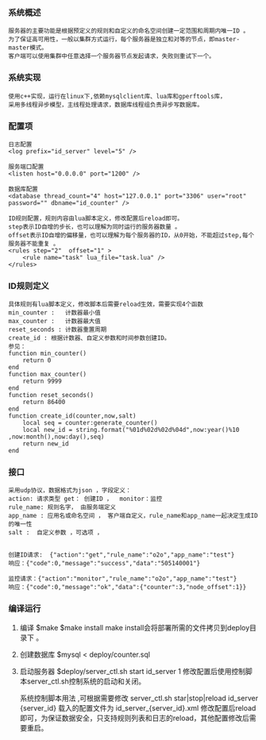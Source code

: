
### 系统概述 
    服务器的主要功能是根据预定义的规则和自定义的命名空间创建一定范围和周期内唯一ID 。 
    为了保证高可用性，一般以集群方式运行，每个服务器是独立和对等的节点，即master-master模式。
    客户端可以使用集群中任意选择一个服务器节点发起请求，失败则重试下一个。

### 系统实现 
    使用c++实现，运行在linux下,依赖mysqlclient库、lua库和gperftools库，
    采用多线程异步模型，主线程处理请求，数据库线程组负责异步写数据库。
   

### 配置项 
    日志配置 
    <log prefix="id_server" level="5" />

    服务端口配置
    <listen host="0.0.0.0" port="1200" />

    数据库配置
    <database thread_count="4" host="127.0.0.1" port="3306" user="root" password="" dbname="id_counter" /> 

    ID规则配置，规则内容由lua脚本定义，修改配置后reload即可。 
    step表示ID自增的步长，也可以理解为同时运行的服务器数量 。 
    offset表示ID自增的偏移量，也可以理解为每个服务器的ID，从0开始，不能超过step,每个服务器不能重复 。
    <rules step="2"  offset="1" >
        <rule name="task" lua_file="task.lua" />
    </rules>

### ID规则定义 
    具体规则有lua脚本定义，修改脚本后需要reload生效，需要实现4个函数
    min_counter :   计数器最小值
    max_counter :   计数器最大值
    reset_seconds : 计数器重置周期
    create_id : 根据计数器、自定义参数和时间参数创建ID。
    参见：
    function min_counter()
        return 0
    end
    function max_counter()
        return 9999
    end
    function reset_seconds()
        return 86400
    end
    function create_id(counter,now,salt)
        local seq = counter:generate_counter()
        local new_id = string.format("%01d%02d%02d%04d",now:year()%10 ,now:month(),now:day(),seq)
        return new_id
    end

### 接口 
    采用udp协议，数据格式为json ，字段定义：
    action: 请求类型 get： 创建ID ，  monitor：监控
    rule_name: 规则名字， 由服务端定义
    app_name : 应用名或命名空间 ， 客户端自定义，rule_name和app_name一起决定生成ID的唯一性
    salt :  自定义参数 ，可选项 ， 
  
  
    创建ID请求:  {"action":"get","rule_name":"o2o","app_name":"test"}  
    响应：{"code":0,"message":"success","data":"505140001"}
    
    监控请求：{"action":"monitor","rule_name":"o2o","app_name":"test"}   
    响应：{"code":0,"message":"ok","data":{"counter":3,"node_offset":1}}

### 编译运行
1. 编译
    $make 
    $make install 
    make install会将部署所需的文件拷贝到deploy目录下 。

2. 创建数据库
    $mysql < deploy/counter.sql

3. 启动服务器
    $deploy/server_ctl.sh start id_server 1
    修改配置后使用控制脚本server_ctl.sh控制系统的启动和关闭。

    系统控制脚本用法 ,可根据需要修改
    server_ctl.sh star|stop|reload id_server {server_id}
    载入的配置文件为 id_server_{server_id}.xml
    修改配置后reload即可，为保证数据安全，只支持规则列表和日志的reload，其他配置修改后需要重启。


